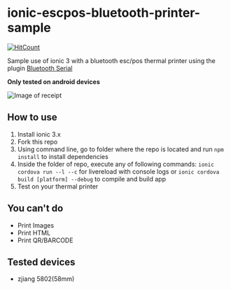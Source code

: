# ionic-escpos-bluetooth-printer-sample

[![HitCount](http://hits.dwyl.io/luccasr73/luccasr73/ionic-escpos-bluetooth-printer-sample.svg)](http://hits.dwyl.io/luccasr73/luccasr73/ionic-escpos-bluetooth-printer-sample)

Sample use of ionic 3 with a bluetooth esc/pos thermal printer using the plugin [Bluetooth Serial](https://ionicframework.com/docs/native/bluetooth-serial)

**Only tested on android devices**

![Image of receipt](/receipt.jpeg)

## How to use

1. Install ionic 3.x
1. Fork this repo
1. Using command line, go to folder where the repo is located and run `npm install` to install dependencies
1. Inside the folder of repo, execute any of following commands: `ionic cordova run --l --c` for livereload with console logs  or `ionic cordova build [platform] --debug` to compile and build app
1. Test on your thermal printer

## You can't do

* Print Images
* Print HTML
* Print QR/BARCODE

## Tested devices
* zjiang 5802(58mm)

